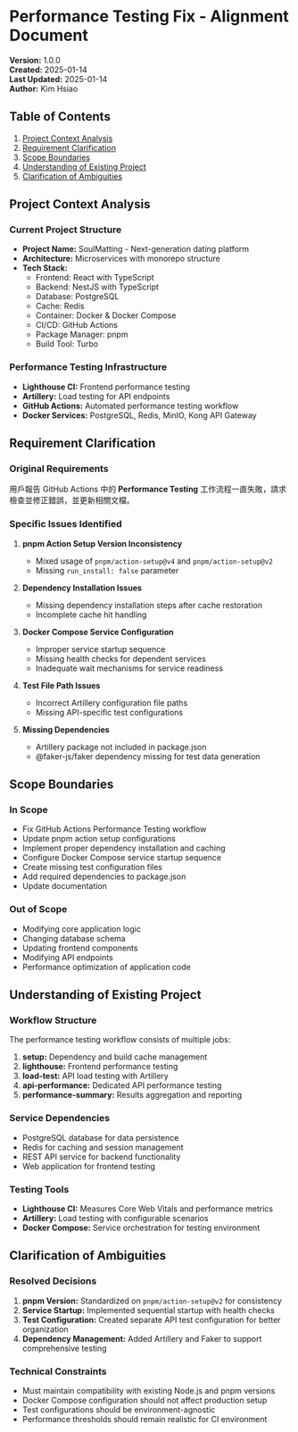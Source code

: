 # Performance Testing Fix - Alignment Document

**Version:** 1.0.0  
**Created:** 2025-01-14  
**Last Updated:** 2025-01-14  
**Author:** Kim Hsiao

## Table of Contents

1. [Project Context Analysis](#project-context-analysis)
2. [Requirement Clarification](#requirement-clarification)
3. [Scope Boundaries](#scope-boundaries)
4. [Understanding of Existing Project](#understanding-of-existing-project)
5. [Clarification of Ambiguities](#clarification-of-ambiguities)

## Project Context Analysis

### Current Project Structure

- **Project Name:** SoulMatting - Next-generation dating platform
- **Architecture:** Microservices with monorepo structure
- **Tech Stack:**
  - Frontend: React with TypeScript
  - Backend: NestJS with TypeScript
  - Database: PostgreSQL
  - Cache: Redis
  - Container: Docker & Docker Compose
  - CI/CD: GitHub Actions
  - Package Manager: pnpm
  - Build Tool: Turbo

### Performance Testing Infrastructure

- **Lighthouse CI:** Frontend performance testing
- **Artillery:** Load testing for API endpoints
- **GitHub Actions:** Automated performance testing workflow
- **Docker Services:** PostgreSQL, Redis, MinIO, Kong API Gateway

## Requirement Clarification

### Original Requirements

用戶報告 GitHub Actions 中的 **Performance Testing**
工作流程一直失敗，請求檢查並修正錯誤，並更新相關文檔。

### Specific Issues Identified

1. **pnpm Action Setup Version Inconsistency**
   - Mixed usage of `pnpm/action-setup@v4` and `pnpm/action-setup@v2`
   - Missing `run_install: false` parameter

2. **Dependency Installation Issues**
   - Missing dependency installation steps after cache restoration
   - Incomplete cache hit handling

3. **Docker Compose Service Configuration**
   - Improper service startup sequence
   - Missing health checks for dependent services
   - Inadequate wait mechanisms for service readiness

4. **Test File Path Issues**
   - Incorrect Artillery configuration file paths
   - Missing API-specific test configurations

5. **Missing Dependencies**
   - Artillery package not included in package.json
   - @faker-js/faker dependency missing for test data generation

## Scope Boundaries

### In Scope

- Fix GitHub Actions Performance Testing workflow
- Update pnpm action setup configurations
- Implement proper dependency installation and caching
- Configure Docker Compose service startup sequence
- Create missing test configuration files
- Add required dependencies to package.json
- Update documentation

### Out of Scope

- Modifying core application logic
- Changing database schema
- Updating frontend components
- Modifying API endpoints
- Performance optimization of application code

## Understanding of Existing Project

### Workflow Structure

The performance testing workflow consists of multiple jobs:

1. **setup:** Dependency and build cache management
2. **lighthouse:** Frontend performance testing
3. **load-test:** API load testing with Artillery
4. **api-performance:** Dedicated API performance testing
5. **performance-summary:** Results aggregation and reporting

### Service Dependencies

- PostgreSQL database for data persistence
- Redis for caching and session management
- REST API service for backend functionality
- Web application for frontend testing

### Testing Tools

- **Lighthouse CI:** Measures Core Web Vitals and performance metrics
- **Artillery:** Load testing with configurable scenarios
- **Docker Compose:** Service orchestration for testing environment

## Clarification of Ambiguities

### Resolved Decisions

1. **pnpm Version:** Standardized on `pnpm/action-setup@v2` for consistency
2. **Service Startup:** Implemented sequential startup with health checks
3. **Test Configuration:** Created separate API test configuration for better organization
4. **Dependency Management:** Added Artillery and Faker to support comprehensive testing

### Technical Constraints

- Must maintain compatibility with existing Node.js and pnpm versions
- Docker Compose configuration should not affect production setup
- Test configurations should be environment-agnostic
- Performance thresholds should remain realistic for CI environment
